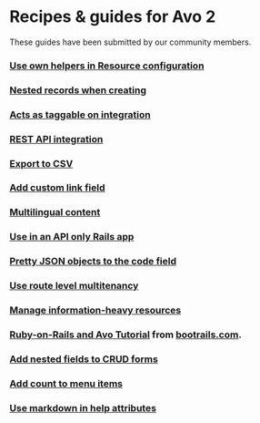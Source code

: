 # Recipes & guides for Avo 2

These guides have been submitted by our community members.

### [Use own helpers in Resource configuration](recipes/use-own-helpers-in-resource-configuration)

### [Nested records when creating](recipes/nested-records-when-creating)

### [Acts as taggable on integration](recipes/act-as-taggable-on-integration)

### [REST API integration](recipes/rest-api-integration)

### [Export to CSV](recipes/export-to-csv)

### [Add custom link field](recipes/custom-link-field)

### [Multilingual content](recipes/multilingual-content)

### [Use in an API only Rails app](recipes/api-only-app)

### [Pretty JSON objects to the code field](recipes/format-ruby-object-to-json)

### [Use route level multitenancy](recipes/multitenancy)

### [Manage information-heavy resources](recipes/manage-information-heavy-resources)

### [Ruby-on-Rails and Avo Tutorial](https://www.bootrails.com/blog/rails-avohq-tutorial) from [bootrails.com](https://www.bootrails.com).

### [Add nested fields to CRUD forms](recipes/add-nested-fields-to-forms)

### [Add count to menu items](recipes/add-count-to-menu-items)

### [Use markdown in help attributes](recipes/use-markdown-in-help-attributes.md)
